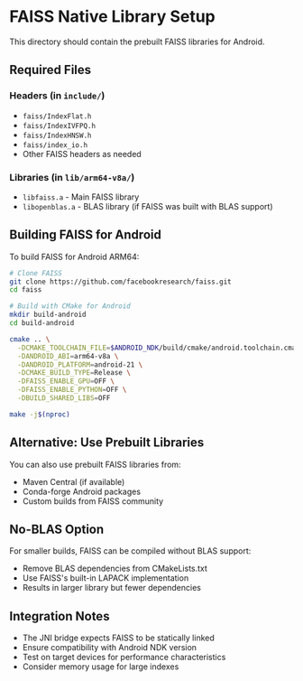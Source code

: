 # FAISS Native Library Setup

This directory should contain the prebuilt FAISS libraries for Android.

## Required Files

### Headers (in `include/`)
- `faiss/IndexFlat.h`
- `faiss/IndexIVFPQ.h` 
- `faiss/IndexHNSW.h`
- `faiss/index_io.h`
- Other FAISS headers as needed

### Libraries (in `lib/arm64-v8a/`)
- `libfaiss.a` - Main FAISS library
- `libopenblas.a` - BLAS library (if FAISS was built with BLAS support)

## Building FAISS for Android

To build FAISS for Android ARM64:

```bash
# Clone FAISS
git clone https://github.com/facebookresearch/faiss.git
cd faiss

# Build with CMake for Android
mkdir build-android
cd build-android

cmake .. \
  -DCMAKE_TOOLCHAIN_FILE=$ANDROID_NDK/build/cmake/android.toolchain.cmake \
  -DANDROID_ABI=arm64-v8a \
  -DANDROID_PLATFORM=android-21 \
  -DCMAKE_BUILD_TYPE=Release \
  -DFAISS_ENABLE_GPU=OFF \
  -DFAISS_ENABLE_PYTHON=OFF \
  -DBUILD_SHARED_LIBS=OFF

make -j$(nproc)
```

## Alternative: Use Prebuilt Libraries

You can also use prebuilt FAISS libraries from:
- Maven Central (if available)
- Conda-forge Android packages
- Custom builds from FAISS community

## No-BLAS Option

For smaller builds, FAISS can be compiled without BLAS support:
- Remove BLAS dependencies from CMakeLists.txt
- Use FAISS's built-in LAPACK implementation
- Results in larger library but fewer dependencies

## Integration Notes

- The JNI bridge expects FAISS to be statically linked
- Ensure compatibility with Android NDK version
- Test on target devices for performance characteristics
- Consider memory usage for large indexes
